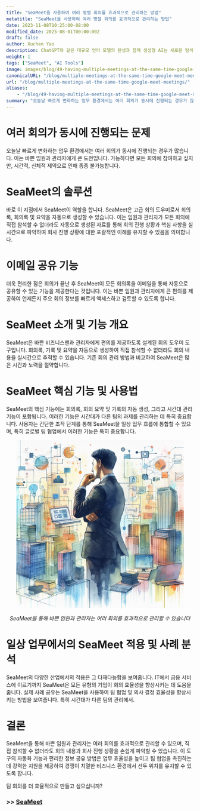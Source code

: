 ```yaml
---
title: "SeaMeet을 사용하여 여러 병렬 회의를 효과적으로 관리하는 방법"
metatitle: "SeaMeet을 사용하여 여러 병렬 회의를 효과적으로 관리하는 방법"
date: 2023-11-08T10:25:00-08:00
modified_date: 2025-08-01T00:00:00Z
draft: false
author: Xuchen Yao
description: ChatGPT와 같은 대규모 언어 모델의 탄생과 함께 생성형 AI는 새로운 탐색 영역을 열었습니다. AI가 음성 인식과 결합될 때, 실시간 회의 분석을 위한 전례 없는 가능성을 제공합니다. 그러나 이것이 일상적인 비즈니스 운영에 무엇을 의미할까요? 회의 녹음의 실시간 분석은 기업이 효율성과 커뮤니케이션 품질을 향상시키는 데 필요한 도구가 되었습니다. 실시간 분석을 통해 기업은 모든 논의가 정확하게 기록되도록 보장하여 의사 결정 프로세스를 더 효율적이고 정확하게 만들 수 있습니다.
weight: 1
tags: ["SeaMeet", "AI Tools"]
image: images/blog/49-having-multiple-meetings-at-the-same-time-google-meet-meetings/49-having-multiple-meetings-at-the-same-time-google-meet-meetings.jpeg
canonicalURL: "/blog/multiple-meetings-at-the-same-time-google-meet-meetings/"
url: "/blog/multiple-meetings-at-the-same-time-google-meet-meetings/"
aliases:
    - "/blog/49-having-multiple-meetings-at-the-same-time-google-meet-meetings/"
summary: "오늘날 빠르게 변화하는 업무 환경에서는 여러 회의가 동시에 진행되는 경우가 많습니다. 이는 바쁜 임원과 관리자에게 큰 도전입니다. 가능하다면 모든 회의에 참여하고 싶지만, 시간적, 신체적 제약으로 인해 종종 불가능합니다."
---
```


# 여러 회의가 동시에 진행되는 문제
오늘날 빠르게 변화하는 업무 환경에서는 여러 회의가 동시에 진행되는 경우가 많습니다. 이는 바쁜 임원과 관리자에게 큰 도전입니다. 가능하다면 모든 회의에 참여하고 싶지만, 시간적, 신체적 제약으로 인해 종종 불가능합니다.

# SeaMeet의 솔루션
바로 이 지점에서 SeaMeet이 역할을 합니다. SeaMeet은 고급 회의 도우미로서 회의록, 회의록 및 요약을 자동으로 생성할 수 있습니다. 이는 임원과 관리자가 모든 회의에 직접 참석할 수 없더라도 자동으로 생성된 자료를 통해 회의 진행 상황과 핵심 사항을 실시간으로 파악하여 회사 진행 상황에 대한 포괄적인 이해를 유지할 수 있음을 의미합니다.

# 이메일 공유 기능
더욱 편리한 점은 회의가 끝난 후 SeaMeet이 모든 회의록을 이메일을 통해 자동으로 공유할 수 있는 기능을 제공한다는 것입니다. 이는 바쁜 임원과 관리자에게 큰 편의를 제공하여 언제든지 주요 회의 정보를 빠르게 액세스하고 검토할 수 있도록 합니다.

# SeaMeet 소개 및 기능 개요
SeaMeet은 바쁜 비즈니스맨과 관리자에게 편의를 제공하도록 설계된 회의 도우미 도구입니다. 회의록, 기록 및 요약을 자동으로 생성하여 직접 참석할 수 없더라도 회의 내용을 실시간으로 추적할 수 있습니다. 기존 회의 관리 방법과 비교하여 SeaMeet은 많은 시간과 노력을 절약합니다.

# SeaMeet 핵심 기능 및 사용법
SeaMeet의 핵심 기능에는 회의록, 회의 요약 및 기록의 자동 생성, 그리고 시간대 관리 기능이 포함됩니다. 이러한 기능은 시간대가 다른 팀의 과제를 관리하는 데 특히 중요합니다. 사용자는 간단한 조작 단계를 통해 SeaMeet을 일상 업무 흐름에 통합할 수 있으며, 특히 글로벌 팀 협업에서 이러한 기능은 특히 중요합니다.

<center>
<img height="450px" src="/images/blog/49-having-multiple-meetings-at-the-same-time-google-meet-meetings/1-how-to-stay-on-top-of-all-meetings.jpeg" alt="SeaMeet을 통해 바쁜 임원과 관리자는 여러 회의를 효과적으로 관리할 수 있습니다"/>

*SeaMeet을 통해 바쁜 임원과 관리자는 여러 회의를 효과적으로 관리할 수 있습니다*
</center>

# 일상 업무에서의 SeaMeet 적용 및 사례 분석
SeaMeet의 다양한 산업에서의 적용은 그 다재다능함을 보여줍니다. IT에서 금융 서비스에 이르기까지 SeaMeet은 모든 유형의 기업이 회의 효율성을 향상시키는 데 도움을 줍니다. 실제 사례 공유는 SeaMeet을 사용하여 팀 협업 및 의사 결정 효율성을 향상시키는 방법을 보여줍니다. 특히 시간대가 다른 팀의 관리에서.

# 결론
SeaMeet을 통해 바쁜 임원과 관리자는 여러 회의를 효과적으로 관리할 수 있으며, 직접 참석할 수 없더라도 회의 내용과 회사 진행 상황을 손쉽게 파악할 수 있습니다. 이 도구의 자동화 기능과 편리한 정보 공유 방법은 업무 효율성을 높이고 팀 협업을 촉진하는 데 강력한 지원을 제공하여 경쟁이 치열한 비즈니스 환경에서 선두 위치를 유지할 수 있도록 합니다.

팀 회의를 더 효율적으로 만들고 싶으십니까?

### >> [SeaMeet](https://meet.seasalt.ai/?utm_source=blog)
